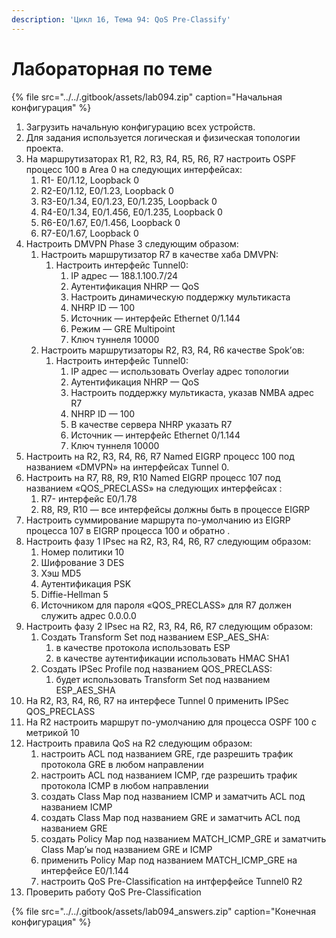 ```yaml
---
description: 'Цикл 16, Тема 94: QoS Pre-Classify'
---
```


# Лабораторная по теме

{% file src="../../.gitbook/assets/lab094.zip" caption="Начальная конфигурация" %}

1. Загрузить начальную конфигурацию всех устройств.
2. Для задания используется логическая и физическая топологии проекта.
3. На маршрутизаторах R1, R2, R3, R4, R5, R6, R7 настроить OSPF процесс 100 в Аrea 0 на следующих интерфейсах:
   1. R1- E0/1.12, Loopback 0
   2. R2-E0/1.12, E0/1.23, Loopback 0
   3. R3-E0/1.34, E0/1.23, E0/1.235, Loopback 0
   4. R4-E0/1.34, E0/1.456, E0/1.235, Loopback 0
   5. R6-E0/1.67, E0/1.456, Loopback 0
   6. R7-E0/1.67, Loopback 0
4. Настроить DMVPN Phase 3 следующим образом:
   1. Настроить маршрутизатор R7 в качестве хаба DMVPN:
      1. Настроить интерфейс Tunnel0:
         1. IP адрес — 188.1.100.7/24
         2. Аутентификация NHRP — QoS
         3. Настроить динамическую поддержку мультикаста
         4. NHRP ID — 100
         5. Источник — интерфейс Ethernet 0/1.144
         6. Режим — GRE Multipoint
         7. Ключ туннеля 10000
   2. Настроить маршрутизаторы R2, R3, R4, R6 качеcтве Spok’ов:
      1. Настроить интерфейс Tunnel0:
         1. IP адрес — использовать Overlay адрес топологии
         2. Аутентификация NHRP — QoS
         3. Настроить поддержку мультикаста, указав NMBA адрес R7
         4. NHRP ID — 100
         5. В качестве сервера NHRP указать R7
         6. Источник — интерфейс Ethernet 0/1.144
         7. Ключ туннеля 10000
5. Настроить на R2, R3, R4, R6, R7 Named EIGRP процесс 100 под названием «DMVPN» на интерфейсах Tunnel 0.
6. Настроить на R7, R8, R9, R10 Named EIGRP процесс 107 под названием «QOS\_PRECLASS» на следующих интерфейсах :
   1. R7- интерфейс E0/1.78
   2. R8, R9, R10 — все интерфейсы должны быть в процессе EIGRP
7. Настроить суммирование маршрута по-умолчанию из EIGRP процесса 107 в EIGRP процесса 100 и обратно .
8. Настроить фазу 1 IPsec на R2, R3, R4, R6, R7 следующим образом:
   1. Номер политики 10
   2. Шифрование 3 DES
   3. Хэш MD5
   4. Аутентификация PSK
   5. Diffie-Hellman 5
   6. Источником для пароля «QOS\_PRECLASS» для R7 должен служить адрес 0.0.0.0
9. Настроить фазу 2 IPsec на R2, R3, R4, R6, R7 следующим образом:
   1. Создать Transform Set под названием ESP\_AES\_SHA:
      1. в качестве протокола использовать ESP
      2. в качестве аутентификации использовать HMAC SHA1
   2. Создать IPSec Profile под названием QOS\_PRECLASS:
      1. будет использовать Transform Set под названием ESP\_AES\_SHA
10. На R2, R3, R4, R6, R7 на интерфесе Tunnel 0 применить IPSec QOS\_PRECLASS
11. На R2 настроить маршрут по-умолчанию для процесса OSPF 100 с метрикой 10
12. Настроить правила QoS на R2 следующим образом:
    1. настроить ACL под названием GRE, где разрешить трафик протокола GRE в любом направлении
    2. настроить ACL под названием ICMP, где разрешить трафик протокола ICMP в любом направлении
    3. создать Class Map под названием ICMP и заматчить ACL под названием ICMP
    4. создать Class Map под названием GRE и заматчить ACL под названием GRE
    5. создать Policy Map под названием MATCH\_ICMP\_GRE и заматчить Class Map’ы под названием GRE и ICMP
    6. применить Policy Map под названием MATCH\_ICMP\_GRE на интерфейсе E0/1.144
    7. настроить QoS Pre-Classification на интферфейсе Tunnel0 R2
13. Проверить работу QoS Pre-Classification

{% file src="../../.gitbook/assets/lab094\_answers.zip" caption="Конечная конфигурация" %}

